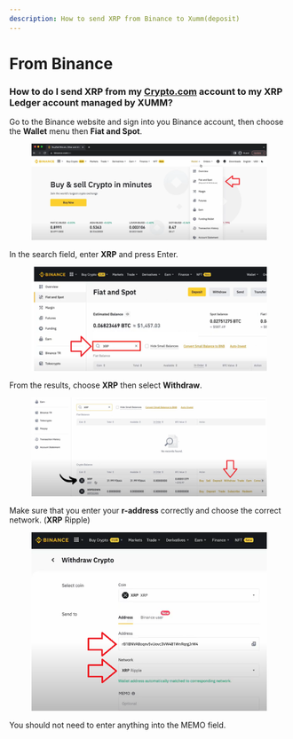 ```yaml
---
description: How to send XRP from Binance to Xumm(deposit)
---
```


# From Binance

### **How to do I send XRP from my** [**Crypto.com**](http://crypto.com/) **account to my XRP Ledger account managed by XUMM?** <a href="#how-to-do-i-send-xrp-from-my-crypto.com-account-to-my-xrp-ledger-account-managed-by-xumm" id="how-to-do-i-send-xrp-from-my-crypto.com-account-to-my-xrp-ledger-account-managed-by-xumm"></a>

Go to the Binance website and sign into you Binance account, then choose the **Wallet** menu then **Fiat and Spot**.

<figure><img src="../../.gitbook/assets/Binance -1.png" alt=""><figcaption></figcaption></figure>

In the search field, enter **XRP** and press Enter.

<figure><img src="../../.gitbook/assets/Binance -2 (1).png" alt=""><figcaption></figcaption></figure>

From the results, choose **XRP** then select **Withdraw**.

<figure><img src="../../.gitbook/assets/Binance -3.png" alt=""><figcaption></figcaption></figure>

Make sure that you enter your **r-address** correctly and choose the correct network. (**XRP** Ripple)

<figure><img src="../../.gitbook/assets/Binance -4.png" alt=""><figcaption></figcaption></figure>

You should not need to enter anything into the MEMO field.



